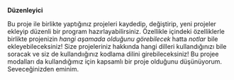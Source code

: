 **Düzenleyici**

Bu proje ile birlikte yaptığınız projeleri kaydedip, değiştirip, yeni projeler ekleyip düzenli bir program hazırlayabilirsiniz.
Özellikle içindeki özelliklerle birlikte projenizin *hangi aşamada olduğunu görebilecek* hatta *notlar* bile ekleyebileceksiniz!
Size projeleriniz hakkında hangi dilleri kullandığınızı bile soracak ve siz de kullandıığınız kodlama dilini girebileceksiniz!
Bu projee modalları da kullandığımız için kapsamlı bir proje olduğunu düşünüyorum. Seveceğinizden eminim.
